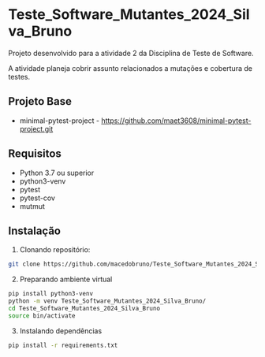 # Teste_Software_Mutantes_2024_Silva_Bruno

Projeto desenvolvido para a atividade 2 da Disciplina de Teste de Software.

A atividade planeja cobrir assunto relacionados a mutações e cobertura de testes.

## Projeto Base

 - minimal-pytest-project - https://github.com/maet3608/minimal-pytest-project.git

## Requisitos

- Python 3.7 ou superior
- python3-venv
- pytest
- pytest-cov
- mutmut

## Instalação

1. Clonando repositório:

```bash
git clone https://github.com/macedobruno/Teste_Software_Mutantes_2024_Silva_Bruno.git
```

2. Preparando ambiente virtual

```bash
pip install python3-venv
python -m venv Teste_Software_Mutantes_2024_Silva_Bruno/
cd Teste_Software_Mutantes_2024_Silva_Bruno
source bin/activate
```

3. Instalando dependências

```bash
pip install -r requirements.txt
```
